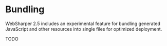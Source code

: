 # Bundling

WebSharper 2.5 includes an experimental feature for bundling generated
JavaScript and other resources into single files for optimized
deployment.

TODO

